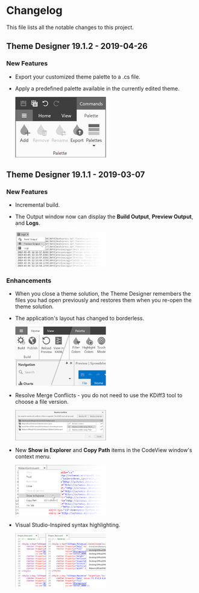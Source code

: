 # Changelog
This file lists all the notable changes to this project.

## Theme Designer 19.1.2 - 2019-04-26


### New Features

* Export your customized theme palette to a .cs file.

* Apply a predefined palette available in the currently edited theme.

    <img src="media/Changelogs/19.1.2-Ribbon-2x.png" width="50%" alt="Theme Designer 19.1.2 - Ribbon"/>

## Theme Designer 19.1.1 - 2019-03-07


### New Features

* Incremental build.

* The Output window now can display the  **Build Output**, **Preview Output**, and **Logs**.

    <img src="media/Changelogs/19.1-output-window.png" width="50%" alt="Theme Designer 19.1 - Output Window"/>


### Enhancements

* When you close a theme solution, the Theme Designer remembers the files you had open previously and restores them when you re-open the theme solution.

* The application's layout has changed to borderless.

    <img src="media/Changelogs/19.1-borderless-layout.png" width="50%" alt="Theme Designer 19.1 - Borderless Layout"/>

* Resolve Merge Conflicts - you do not need to use the KDiff3 tool to choose a file version.

    <img src="media/Changelogs/19.1-resolve-merge-take-mine.png" width="50%" alt="Theme Designer 19.1 - Resolve Merge Conflicts"/>

* New **Show in Explorer** and **Copy Path** items in the CodeView window's context menu.

    <img src="media/Changelogs/19.1-showinexplorer-and-copy-path-menu-items.png" width="50%" alt="Theme Designer 19.1 - New CodeView Menu Items"/>

* Visual Studio-Inspired syntax highlighting.

    <img src="media/Changelogs/19.1-code-view-code-highlighting.png" width="50%" alt="Theme Designer 19.1 - New CodeView Syntax Highlighting"/>
